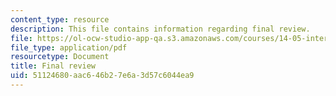 ```yaml
---
content_type: resource
description: This file contains information regarding final review.
file: https://ol-ocw-studio-app-qa.s3.amazonaws.com/courses/14-05-intermediate-macroeconomics-spring-2013/51124680aac646b27e6a3d57c6044ea9_MIT14_05S13_revi_for_final.pdf
file_type: application/pdf
resourcetype: Document
title: Final review
uid: 51124680-aac6-46b2-7e6a-3d57c6044ea9
---
```

